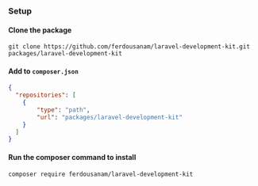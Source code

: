 ### Setup

#### Clone the package

```shell
git clone https://github.com/ferdousanam/laravel-development-kit.git packages/laravel-development-kit
```

#### Add to `composer.json`

```json
{
  "repositories": [
    {
        "type": "path",
        "url": "packages/laravel-development-kit"
    }
  ]
}
```

#### Run the composer command to install

```shell
composer require ferdousanam/laravel-development-kit
```
